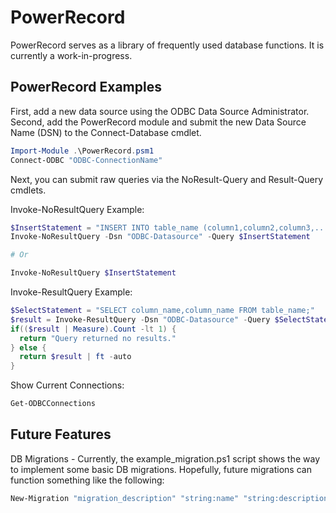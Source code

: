 PowerRecord
===========
PowerRecord serves as a library of frequently used database functions.  It is currently a work-in-progress.

PowerRecord Examples
--------------------
First, add a new data source using the ODBC Data Source Administrator.  Second, add the PowerRecord module and submit the new Data Source Name (DSN) to the Connect-Database cmdlet.

```powershell
Import-Module .\PowerRecord.psm1
Connect-ODBC "ODBC-ConnectionName"
```

Next, you can submit raw queries via the NoResult-Query and Result-Query cmdlets.

Invoke-NoResultQuery Example:

```powershell
$InsertStatement = "INSERT INTO table_name (column1,column2,column3,...) VALUES (value1,value2,value3,...);"
Invoke-NoResultQuery -Dsn "ODBC-Datasource" -Query $InsertStatement

# Or

Invoke-NoResultQuery $InsertStatement
```

Invoke-ResultQuery Example:

```powershell
$SelectStatement = "SELECT column_name,column_name FROM table_name;"
$result = Invoke-ResultQuery -Dsn "ODBC-Datasource" -Query $SelectStatement
if(($result | Measure).Count -lt 1) {
  return "Query returned no results."
} else {
  return $result | ft -auto
}
```

Show Current Connections:

```powershell
Get-ODBCConnections
```

Future Features
---------------
DB Migrations - Currently, the example_migration.ps1 script shows the way to implement some basic DB migrations.  Hopefully, future migrations can function something like the following:

```powershell
New-Migration "migration_description" "string:name" "string:description" "datetime:due_date"
```
